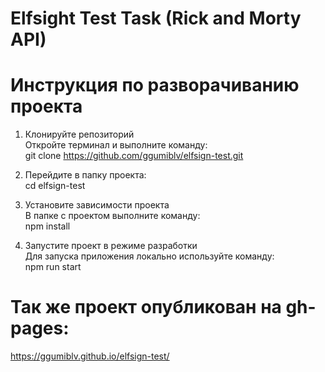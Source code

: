 # Elfsight Test Task (Rick and Morty API)

# Инструкция по разворачиванию проекта

1. Клонируйте репозиторий <br/>
Откройте терминал и выполните команду: <br/> git clone https://github.com/ggumiblv/elfsign-test.git<br/>

2. Перейдите в папку проекта:<br/>
cd elfsign-test

3. Установите зависимости проекта<br/>
В папке с проектом выполните команду:<br/>
npm install

4. Запустите проект в режиме разработки<br/>
Для запуска приложения локально используйте команду:<br/>
npm run start


# Так же проект опубликован на gh-pages: <br/>
https://ggumiblv.github.io/elfsign-test/
